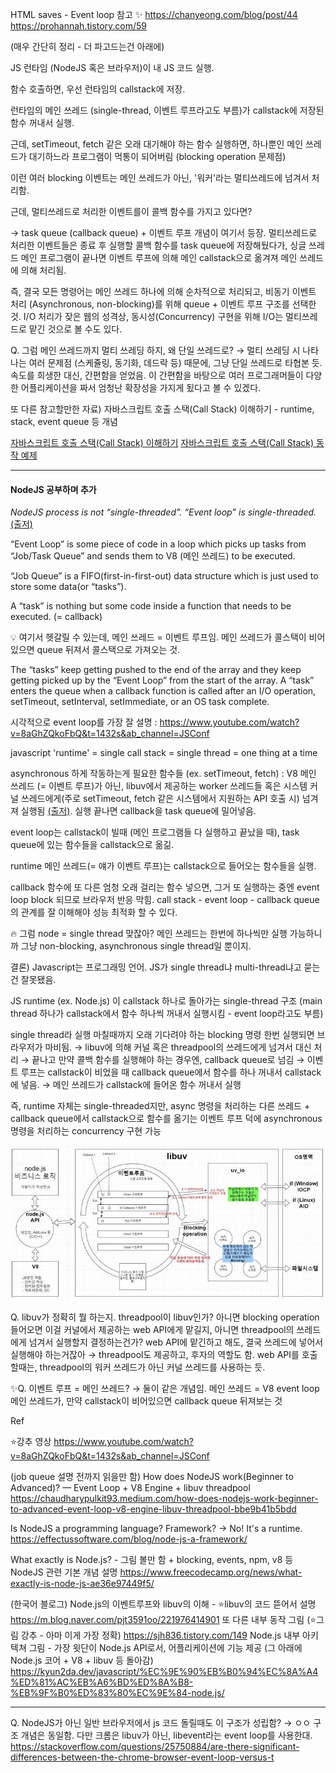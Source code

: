 HTML saves - Event loop 참고
✨ https://chanyeong.com/blog/post/44
https://prohannah.tistory.com/59

(매우 간단히 정리 - 더 파고드는건 아래에)

JS 런타임 (NodeJS 혹은 브라우저)이 내 JS 코드 실행.

함수 호출하면, 우선 런타임의 callstack에 저장.

런타임의 메인 쓰레드 (single-thread, 이벤트 루프라고도 부름)가 callstack에 저장된 함수 꺼내서 실행.

근데, setTimeout, fetch 같은 오래 대기해야 하는 함수 실행하면, 하나뿐인 메인 쓰레드가 대기하느라 프로그램이 먹통이 되어버림
(blocking operation 문제점)

이런 여러 blocking 이벤트는 메인 쓰레드가 아닌,  '워커'라는 멀티쓰레드에 넘겨서 처리함.



근데, 멀티쓰레드로 처리한 이벤트를이 콜백 함수를 가지고 있다면?  

→ task queue (callback queue) + 이벤트 루프 개념이 여기서 등장.
멀티쓰레드로 처리한 이벤트들은 종료 후 실행할 콜백 함수를 task queue에 저장해뒀다가, 싱글 쓰레드 메인 프로그램이 끝나면 이벤트 루프에 의해 메인 callstack으로 옮겨져 메인 쓰레드에 의해 처리됨.

즉, 결국 모든 명령어는 메인 쓰레드 하나에 의해 순차적으로 처리되고, 비동기 이벤트 처리 (Asynchronous, non-blocking)를 위해 queue + 이벤트 루프 구조를 선택한 것. I/O 처리가 잦은 웹의 성격상, 동시성(Concurrency) 구현을 위해 I/O는 멀티쓰레드로 맡긴 것으로 볼 수도 있다.

Q. 그럼 메인 쓰레드까지 멀티 쓰레딩 하지, 왜 단일 쓰레드로?
→ 멀티 쓰레딩 시 나타나는 여러 문제점 (스케쥴링, 동기화, 데드락 등) 때문에, 그냥 단일 쓰레드로 타협본 듯.
속도를 희생한 대신, 간편함을 얻었음. 이 간편함을 바탕으로 여러 프로그래머들이 다양한 어플리케이션을 짜서 엄청난 확장성을 가지게 됬다고 볼 수 있겠다.



또 다른 참고할만한 자료)
자바스크립트 호출 스택(Call Stack) 이해하기 - runtime, stack, event queue 등 개념

[자바스크립트 호출 스택(Call Stack) 이해하기](https://new93helloworld.tistory.com/358)
[자바스크립트 호출 스택(Call Stack) 동작 예제](https://new93helloworld.tistory.com/361?category=765705)



---

#### NodeJS 공부하며 추가

*NodeJS process is not “single-threaded”. “Event loop” is single-threaded.* [(출저)](https://chaudharypulkit93.medium.com/how-does-nodejs-work-beginner-to-advanced-event-loop-v8-engine-libuv-threadpool-bbe9b41b5bdd#:~:text=NodeJS%20process%20is%20not%20%E2%80%9Csingle-threaded%E2%80%9D.%20%E2%80%9CEvent%20loop%E2%80%9D%20is%20single-threaded.)

“Event Loop” is some piece of code in a loop which picks up tasks from “Job/Task Queue” and sends them to V8 (메인 쓰레드) to be executed.

“Job Queue” is a FIFO(first-in-first-out) data structure which is just used to store some data(or “tasks”).

A “task” is nothing but some code inside a function that needs to be executed. (= callback)

💡 여기서 헷갈릴 수 있는데, 메인 쓰레드 = 이벤트 루프임.
메인 쓰레드가 콜스택이 비어있으면 queue 뒤져서 콜스택으로 가져오는 것.

The “tasks” keep getting pushed to the end of the array and they keep getting picked up by the “Event Loop” from the start of the array.
A “task” enters the queue when a callback function is called after an I/O operation, setTimeout, setInterval, setImmediate, or an OS task complete.



시각적으로 event loop를 가장 잘 설명 : https://www.youtube.com/watch?v=8aGhZQkoFbQ&t=1432s&ab_channel=JSConf

javascript 'runtime' = single call stack = single thread = one thing at a time

asynchronous 하게 작동하는게 필요한 함수들 (ex. setTimeout, fetch) : V8 메인 쓰레드 (= 이벤트 루프)가 아닌, libuv에서 제공하는 worker 쓰레드들 혹은 시스템 커널 쓰레드에게(주로 setTimeout, fetch 같은 시스템에서 지원하는 API 호출 시) 넘겨져 실행됨 [(출저)](https://medium.com/@gwakhyoeun/%EC%99%9C-node-js%EB%8A%94-single-thread-%EC%9D%B8%EA%B0%80-bb68434027a3). 실행 끝나면 callback을 task queue에 밀어넣음.

event loop는 callstack이 빌때 (메인 프로그램들 다 실행하고 끝났을 때), task queue에 있는 함수들을 callstack으로 옮긺. 

runtime 메인 쓰레드(= 얘가 이벤트 루프)는 callstack으로 들어오는 함수들을 실행.



callback 함수에 또 다른 엄청 오래 걸리는 함수 넣으면, 그거 또 실행하는 중엔 event loop block 되므로 브라우저 반응 막힘.
call stack - event loop - callback queue의 관계를 잘 이해해야 성능 최적화 할 수 있다. 



🔥 그럼 node = single thread 맞잖아? 메인 쓰레드는 한번에 하나씩만 실행 가능하니까
그냥 non-blocking, asynchronous single thread일 뿐이지.



결론) Javascript는 프로그래밍 언어. JS가 single thread냐 multi-thread냐고 묻는건 잘못됐음.

JS runtime (ex. Node.js) 이 callstack 하나로 돌아가는 single-thread 구조 (main thread 하나가 callstack에서 함수 하나씩 꺼내서 실행시킴 - event loop라고도 부름)

single thread라 실행 마칠때까지 오래 기다려야 하는 blocking 명령 한번 실행되면 브라우저가 마비됨.
→ libuv에 의해 커널 혹은 threadpool의 쓰레드에게 넘겨서 대신 처리 
→ 끝나고 만약 콜백 함수를 실행해야 하는 경우엔, callback queue로 넘김
→ 이벤트 루프는 callstack이 비었을 때 callback queue에서 함수를 하나 꺼내서 callstack에 넣음.
→ 메인 쓰레드가 callstack에 들어온 함수 꺼내서 실행

즉, runtime 자체는 single-threaded지만, async 명령을 처리하는 다른 쓰레드 + callback queue에서 callstack으로 함수를 옮기는 이벤트 루프 덕에 asynchronous 명령을 처리하는 concurrency 구현 가능

![](./img/Eventloop_NodeJS_architecture.jfif)



Q. libuv가 정확히 뭘 하는지. threadpool이 libuv인가? 
아니면 blocking operation 들어오면 이걸 커널에서 제공하는 web API에게 맡길지, 아니면 threadpool의 쓰레드에게 넘겨서 실행할지 결정하는건가?
web API에 맡긴하고 해도, 결국 쓰레드에 넣어서 실행해야 하는거잖아
→ threadpool도 제공하고, 후자의 역할도 함.
web API를 호출할때는, threadpool의 워커 쓰레드가 아닌 커널 쓰레드를 사용하는 듯.

✨Q. 이벤트 루프 = 메인 쓰레드?
→ 둘이 같은 개념임.
메인 쓰레드 = V8 event loop
메인 쓰레드가, 만약 callstack이 비어있으면 callback queue 뒤져보는 것



Ref

⭐강추 영상
https://www.youtube.com/watch?v=8aGhZQkoFbQ&t=1432s&ab_channel=JSConf

(job queue 설명 전까지 읽을만 함) How does NodeJS work(Beginner to Advanced)? — Event Loop + V8 Engine + libuv threadpool
https://chaudharypulkit93.medium.com/how-does-nodejs-work-beginner-to-advanced-event-loop-v8-engine-libuv-threadpool-bbe9b41b5bdd

Is NodeJS a programming language? Framework? -> No! It's a runtime.
https://effectussoftware.com/blog/node-js-a-framework/

What exactly is Node.js? - 그림 볼만 함 + blocking, events, npm, v8 등 NodeJS 관련 기본 개념 설명
https://www.freecodecamp.org/news/what-exactly-is-node-js-ae36e97449f5/

(한국어 블로그) Node.js의 이벤트루프와 libuv의 이해 - ⭐libuv의 코드 뜯어서 설명
https://m.blog.naver.com/pjt3591oo/221976414901
또 다른 내부 동작 그림 (⭐그림 강추 - 아마 이게 가장 정확)
https://sjh836.tistory.com/149
Node.js 내부 아키텍쳐 그림 - 가장 윗단이 Node.js API로서, 어플리케이션에 기능 제공 (그 아래에 Node.js 코어 + V8 + libuv 등 돌아감)
https://kyun2da.dev/javascript/%EC%9E%90%EB%B0%94%EC%8A%A4%ED%81%AC%EB%A6%BD%ED%8A%B8-%EB%9F%B0%ED%83%80%EC%9E%84-node.js/



---

Q. NodeJS가 아닌 일반 브라우저에서 js 코드 돌릴때도 이 구조가 성립함?
→ ㅇㅇ 구조 개념은 동일함. 다만 크롬은 libuv가 아닌, libevent라는 event loop를 사용한대.
https://stackoverflow.com/questions/25750884/are-there-significant-differences-between-the-chrome-browser-event-loop-versus-t

